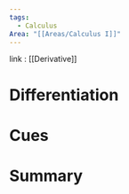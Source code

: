 ```yaml
---
tags:
  - Calculus
Area: "[[Areas/Calculus I]]"
---
```

link : [[Derivative]]
# Differentiation
# Cues
# Summary
```

```